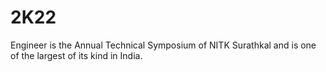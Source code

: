 # 2K22
Engineer is the Annual Technical Symposium of NITK Surathkal and is one of the largest of its kind in India.
